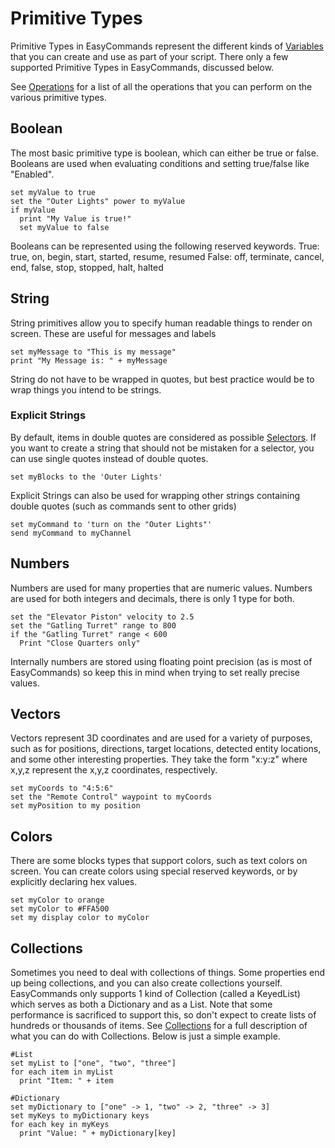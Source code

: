 # Primitive Types

Primitive Types in EasyCommands represent the different kinds of [Variables](https://spaceengineers.merlinofmines.com/EasyCommands/variables "Variables") that you can create and use as part of your script.  There only a few supported Primitive Types in EasyCommands, discussed below.

See [Operations](https://spaceengineers.merlinofmines.com/EasyCommands/operations "Operations") for a list of all the operations that you can perform on the various primitive types.

## Boolean
The most basic primitive type is boolean, which can either be true or false.  Booleans are used when evaluating conditions and setting true/false like "Enabled".
```
set myValue to true
set the "Outer Lights" power to myValue
if myValue
  print "My Value is true!"
  set myValue to false
```
Booleans can be represented using the following reserved keywords.
True: true, on, begin, start, started, resume, resumed
False: off, terminate, cancel, end, false, stop, stopped, halt, halted

## String

String primitives allow you to specify human readable things to render on screen.  These are useful for messages and labels

```
set myMessage to "This is my message"
print "My Message is: " + myMessage
```

String do not have to be wrapped in quotes, but best practice would be to wrap things you intend to be strings.

### Explicit Strings

By default, items in double quotes are considered as possible [Selectors](https://spaceengineers.merlinofmines.com/EasyCommands/selectors "Selectors").  If you want to create a string that should not be mistaken for a selector, you can use single quotes instead of double quotes.

```
set myBlocks to the 'Outer Lights'
```

Explicit Strings can also be used for wrapping other strings containing double quotes (such as commands sent to other grids)

```
set myCommand to 'turn on the "Outer Lights"'
send myCommand to myChannel
```

## Numbers
Numbers are used for many properties that are numeric values.  Numbers are used for both integers and decimals, there is only 1 type for both.

```
set the "Elevator Piston" velocity to 2.5
set the "Gatling Turret" range to 800
if the "Gatling Turret" range < 600
  Print "Close Quarters only"
```

Internally numbers are stored using floating point precision (as is most of EasyCommands) so keep this in mind when trying to set really precise values.

## Vectors

Vectors represent 3D coordinates and are used for a variety of purposes, such as for positions, directions, target locations, detected entity locations, and some other interesting properties.  They take the form "x:y:z" where x,y,z represent the x,y,z coordinates, respectively.

```
set myCoords to "4:5:6"
set the "Remote Control" waypoint to myCoords
set myPosition to my position
```

## Colors

There are some blocks types that support colors, such as text colors on screen.  You can create colors using special reserved keywords, or by explicitly declaring hex values.

```
set myColor to orange
set myColor to #FFA500
set my display color to myColor
```

## Collections

Sometimes you need to deal with collections of things.  Some properties end up being collections, and you can also create collections yourself.  EasyCommands only supports 1 kind of Collection (called a KeyedList) which serves as both a Dictionary and as a List.  Note that some performance is sacrificed to support this, so don't expect to create lists of hundreds or thousands of items.   See [Collections](https://spaceengineers.merlinofmines.com/EasyCommands/collections "Collections") for a full description of what you can do with Collections.  Below is just a simple example.

```
#List
set myList to ["one", "two", "three"]
for each item in myList
  print "Item: " + item

#Dictionary
set myDictionary to ["one" -> 1, "two" -> 2, "three" -> 3]
set myKeys to myDictionary keys
for each key in myKeys
  print "Value: " + myDictionary[key]
```
